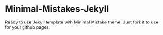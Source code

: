 # Minimal-Mistakes-Jekyll
Ready to use Jekyll template with Minimal Mistake theme. Just fork it to use for your github pages.

